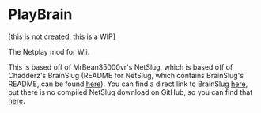 # PlayBrain
[this is not created, this is a WIP]

The Netplay mod for Wii.

This is based off of MrBean35000vr's NetSlug, which is based off of Chadderz's BrainSlug (README for NetSlug, which contains BrainSlug's README, can be found [here](https://github.com/jbmagination/playbrain/blob/master/netslug-README)). You can find a direct link to BrainSlug [here](), but there is no compiled NetSlug download on GitHub, so you can find that [here]().


